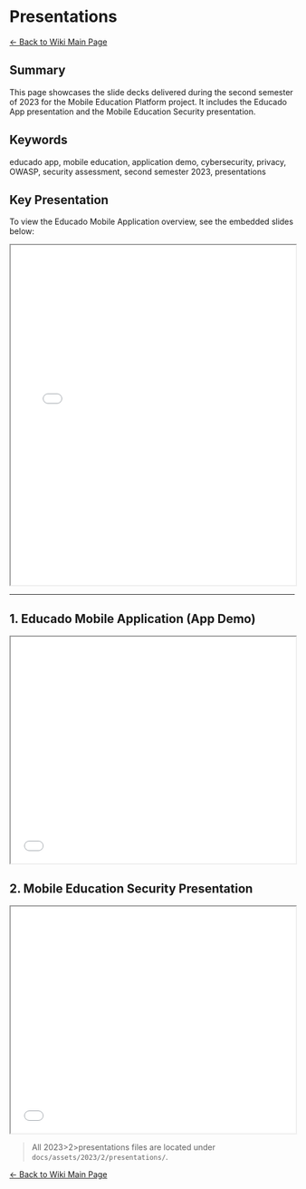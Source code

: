 # Presentations

[← Back to Wiki Main Page](../../../wiki_index.md)

## **Summary**

This page showcases the slide decks delivered during the second semester of 2023 for the Mobile Education Platform project. It includes the Educado App presentation and the Mobile Education Security presentation.

## **Keywords**

educado app, mobile education, application demo, cybersecurity, privacy, OWASP, security assessment, second semester 2023, presentations

## **Key Presentation**

To view the Educado Mobile Application overview, see the embedded slides below:

<iframe src="/assets/2023/2/presentations/SDG - Mobile Education  - 2023 - Apresentação - App.pdf" width="100%" height="600px" title="Educado Mobile Application Presentation"></iframe>

---

## **1. Educado Mobile Application (App Demo)**

<iframe src="/assets/2023/2/presentations/SDG - Mobile Education  - 2023 - Apresentação - App.pdf" width="100%" height="400px" title="Educado Mobile Application Presentation"></iframe>

## **2. Mobile Education Security Presentation**

<iframe src="/assets/2023/2/presentations/SDG - Mobile Education - 2023 - Apresentação - Mobile education security.pdf" width="100%" height="400px" title="Mobile Education Security Presentation"></iframe>

> All 2023>2>presentations files are located under `docs/assets/2023/2/presentations/`.

[← Back to Wiki Main Page](../../../wiki_index.md)

